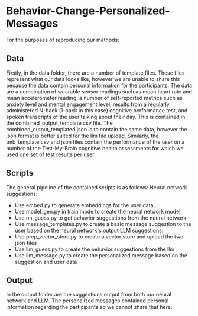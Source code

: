 # Behavior-Change-Personalized-Messages
For the purposes of reproducing our methods:

## Data
Firstly, in the data folder, there are a number of template files. These files represent what our data looks like, however we are unable to share this because the data contain personal information for the participants. The data are a combination of wearable sensor readings such as mean heart rate and mean accelerometer reading, a number of self-reported metrics such as anxiety level and mental engagement level, results from a regularly administered N-back (1-back in this case) cognitive performance test, and spoken transcripts of the user talking about their day. This is contained in the combined_output_template.csv file. The combined_output_templated.json is to contain the same data, however the json format is better suited for the llm file upload. 
Similarly, the tmb_template.csv and json files contain the performance of the user on a number of the Test-My-Brain cognitive health assessments for which we used one set of test results per user.

## Scripts
The general pipeline of the contained scripts is as follows:
Neural network suggestions:
* Use embed.py to generate embeddings for the user data.
* Use model_gen.py in train mode to create the neural network model
* Use nn_guess.py to get behavior suggestions from the neural network
* Use message_templates.py to create a basic message suggestion to the user based on the neural network's output
LLM suggestions:
* Use prep_vector_store.py to create a vector store and upload the two json files
* Use llm_guess.py to create the behavior suggestions from the llm
* Use llm_message.py to create the personalized message based on the suggestion and user data

## Output
In the output folder are the suggestions output from both our neural network and LLM. The personalized messages contained personal information regarding the participants so we cannot share that here.
